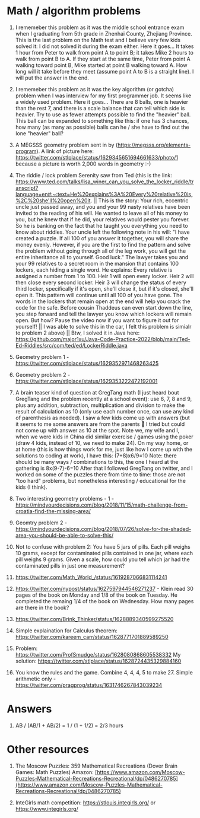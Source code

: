 Math / algorithm problems
========================

1. I rememeber this problem as it was the middle school entrance exam when I graduating from 5th grade in Zhenhai County, Zhejiang Province. This is the last problem on the Math test and I believe very few kids solved it: I did not solved it during the exam either. Here it goes... It takes 1 hour from Peter to walk from point A to point B; it takes Mike 2 hours to walk from point B to A. If they start at the same time, Peter from point A walking toward point B, Mike started at point B walking toward A. How long will it take before they meet (assume point A to B is a straight line). I will put the answer in the end.  

2. I rememeber this problem as it was the key algorithm (or gotcha) problem when I was interview for my first programmer job. It seems like a widely used problem. Here it goes... There are 8 balls, one is heavier than the rest 7, and there is a scale balance that can tell which side is heavier. Try to use as fewer attempts possible to find the "heavier" ball. This ball can be expanded to something like this: if one has 3 chances, how many (as many as possible) balls can he / she have to find out the lone "heavier" ball?

3. A MEGSSS geometry problem sent in by  (https://megsss.org/elements-program). A link of picture here: https://twitter.com/stlplace/status/1629345651694661633/photo/1 because a picture is worth 2,000 words in geometry :-)

4. The riddle / lock problem Serenity saw from Ted (this is the link: https://www.ted.com/talks/lisa_winer_can_you_solve_the_locker_riddle/transcript?language=en#:~:text=He%20explains%3A%20Every%20relative%20is,%2C%20she'll%20open%20it. || This is the story: Your rich, eccentric uncle just passed away, and you and your 99 nasty relatives have been invited to the reading of his will. He wanted to leave all of his money to you, but he knew that if he did, your relatives would pester you forever. So he is banking on the fact that he taught you everything you need to know about riddles. Your uncle left the following note in his will: "I have created a puzzle. If all 100 of you answer it together, you will share the money evenly. However, if you are the first to find the pattern and solve the problem without going through all of the leg work, you will get the entire inheritance all to yourself. Good luck." The lawyer takes you and your 99 relatives to a secret room in the mansion that contains 100 lockers, each hiding a single word. He explains: Every relative is assigned a number from 1 to 100. Heir 1 will open every locker. Heir 2 will then close every second locker. Heir 3 will change the status of every third locker, specifically if it's open, she'll close it, but if it's closed, she'll open it. This pattern will continue until all 100 of you have gone. The words in the lockers that remain open at the end will help you crack the code for the safe. Before cousin Thaddeus can even start down the line, you step forward and tell the lawyer you know which lockers will remain open. But how? Pause the video now if you want to figure it out for yourself! || I was able to solve this in the car, I felt this problem is simialr to problem 2 above) || Btw, I solved it in Java here: https://github.com/major1xu/Java-Code-Practice-2022/blob/main/Ted-Ed-Riddles/src/com/ted/ed/LockerRiddle.java

5. Geometry problem 1 - https://twitter.com/stlplace/status/1629352971468263425 
6. Geometry problem 2 - https://twitter.com/stlplace/status/1629353222472192001

7. A brain teaser kind of question at GregTang math (I just heard bout GregTang and the problem recently at a school event): use 6, 7, 8 and 9, plus any addition, subtraction, multiplication and division to make the result of calculation as 10 (only use each number once, can use any kind of parenthesis as needed). I saw a few kids come up with answers (but it seems to me some answers are from the parents 🙂 I tried but could not come up with answer as 10 at the spot. Note we, my wife and I, when we were kids in China did similar exercise / games using the poker (draw 4 kids, instead of 10, we need to make 24). On my way home, or at home (this is how things work for me, just like how I come up with the solutions to coding at work), I have this: (7+8)x6/9=10 Note: there should be many ways / combinations to this, the one I heard at the gathering is 8x(9-7)-6=10 After that I followed GregTang on twitter, and I worked on some of the puzzles there from time to time: those are not "too hard" problems, but nonetheless interesting / educational for the kids (I think).  


8. Two interesting geometry problems - 1 - https://mindyourdecisions.com/blog/2018/11/15/math-challenge-from-croatia-find-the-missing-area/
9. Geomtry problem 2 - https://mindyourdecisions.com/blog/2018/07/26/solve-for-the-shaded-area-you-should-be-able-to-solve-this/

10. Not to confuse with problem 2: You have 5 jars of pills. Each pill weighs 10 grams, except for contaminated pills contained in one jar, where each pill weighs 9 grams. Given a scale, how could you tell which jar had the contaminated pills in just one measurement?

11. https://twitter.com/Math_World_/status/1619287066831114241

12. https://twitter.com/nypost/status/1627597944546271237 - Klein read 30 pages of the book on Monday and 1/8 of the book on Tuesday. He completed the remaing 1/4 of the book on Wednesday. How many pages are there in the book?  

13. https://twitter.com/Brink_Thinker/status/1628889340599275520 

14. Simple explaination for Calculus theorem: https://twitter.com/kareem_carr/status/1628771701889589250 

15. Problem: https://twitter.com/ProfSmudge/status/1628080868605538332 My solution: https://twitter.com/stlplace/status/1628724435329884160

17. You know the rules and the game. Combine 4, 4, 4, 5 to make 27. Simple arithmetic only - https://twitter.com/pragprog/status/1631746267843039234

Answers  
======  
1. AB / (AB/1 + AB/2) = 1 / (1 + 1/2) = 2/3 hours

Other resources  
======  
1. The Moscow Puzzles: 359 Mathematical Recreations (Dover Brain Games: Math Puzzles) Amazon: [https://www.amazon.com/Moscow-Puzzles-Mathematical-Recreations-Recreational/dp/0486270785](https://www.amazon.com/Moscow-Puzzles-Mathematical-Recreations-Recreational/dp/0486270785)

2. InteGirls math competition: https://stlouis.integirls.org/ or https://www.integirls.org/  

